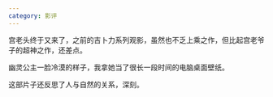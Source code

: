 ```yaml
---
category: 影评
---
```


宫老头终于又来了，之前的吉卜力系列观影，虽然也不乏上乘之作，但比起宫老爷子的超神之作，还差点。

幽灵公主一脸冷漠的样子，我拿她当了很长一段时间的电脑桌面壁纸。

这部片子还反思了人与自然的关系，深刻。
